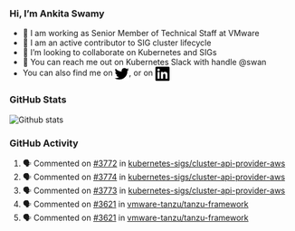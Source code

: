 ### Hi, I’m Ankita Swamy

- 💼 I am working as Senior Member of Technical Staff at VMware
- 👀 I am an active contributor to SIG cluster lifecycle 
- 💞️ I’m looking to collaborate on Kubernetes and SIGs
- 💬 You can reach me out on Kubernetes Slack with handle @swan
- You can also find me on <a href="https://twitter.com/SwamyAnkita" target="blank"><img align="center" src="https://raw.githubusercontent.com/Ankitasw/Ankitasw/master/svg/twitter.svg" alt="Ankitasw" height="25" width="25" color="#1DA1f2" /></a>, or on <a href="https://www.linkedin.com/in/Ankitaswamy/" target="blank"><img align="center" src="https://raw.githubusercontent.com/Ankitasw/Ankitasw/master/svg/linkedin.svg" alt="Ankitasw" height="25" width="25" /></a>

### GitHub Stats
![Github stats](https://github-readme-stats.vercel.app/api?username=Ankitasw&count_private=true&show_icons=true&theme=tokyonight)

### GitHub Activity 
<!--START_SECTION:activity-->
1. 🗣 Commented on [#3772](https://github.com/kubernetes-sigs/cluster-api-provider-aws/issues/3772) in [kubernetes-sigs/cluster-api-provider-aws](https://github.com/kubernetes-sigs/cluster-api-provider-aws)
2. 🗣 Commented on [#3774](https://github.com/kubernetes-sigs/cluster-api-provider-aws/issues/3774) in [kubernetes-sigs/cluster-api-provider-aws](https://github.com/kubernetes-sigs/cluster-api-provider-aws)
3. 🗣 Commented on [#3773](https://github.com/kubernetes-sigs/cluster-api-provider-aws/issues/3773) in [kubernetes-sigs/cluster-api-provider-aws](https://github.com/kubernetes-sigs/cluster-api-provider-aws)
4. 🗣 Commented on [#3621](https://github.com/vmware-tanzu/tanzu-framework/issues/3621) in [vmware-tanzu/tanzu-framework](https://github.com/vmware-tanzu/tanzu-framework)
5. 🗣 Commented on [#3621](https://github.com/vmware-tanzu/tanzu-framework/issues/3621) in [vmware-tanzu/tanzu-framework](https://github.com/vmware-tanzu/tanzu-framework)
<!--END_SECTION:activity-->
